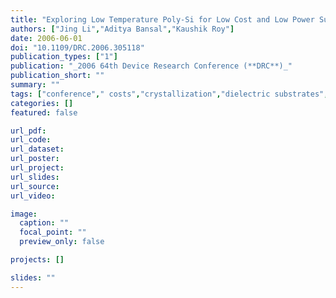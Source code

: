 ```yaml
---
title: "Exploring Low Temperature Poly-Si for Low Cost and Low Power Sub-micron Digital Operation"
authors: ["Jing Li","Aditya Bansal","Kaushik Roy"]
date: 2006-06-01
doi: "10.1109/DRC.2006.305118"
publication_types: ["1"]
publication: "_2006 64th Device Research Conference (**DRC**)_"
publication_short: ""
summary: ""
tags: ["conference"," costs","crystallization","dielectric substrates","digital circuits","fabrication","grain boundaries","grain size","silicon","temperature","thin film transistors"]
categories: []
featured: false

url_pdf:
url_code:
url_dataset:
url_poster:
url_project:
url_slides:
url_source:
url_video:

image:
  caption: ""
  focal_point: ""
  preview_only: false

projects: []

slides: ""
---
```


